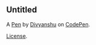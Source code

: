 Untitled
--------


A [Pen](https://codepen.io/lvwhicsk-the-selector/pen/RwXQYqZ) by [Divyanshu](https://codepen.io/lvwhicsk-the-selector) on [CodePen](https://codepen.io).

[License](https://codepen.io/license/pen/RwXQYqZ).